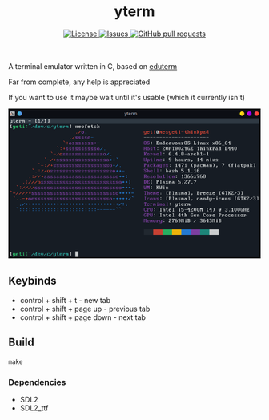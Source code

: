 <h1 align="center">yterm</h1>
<p align="center">
    <a href="./LICENSE">
        <img alt="License" src="https://img.shields.io/badge/license-MIT-26c3?style=for-the-badge">
    </a>
    <a href="https://github.com/yeti0904/yterm/issues">
        <img alt="Issues" src="https://img.shields.io/github/issues/yeti0904/yterm?style=for-the-badge&color=4f79e4">
    </a>
    <a href="https://github.com/yeti0904/yterm/pulls">
        <img alt="GitHub pull requests" src="https://img.shields.io/github/issues-pr/yeti0904/yterm?style=for-the-badge&color=4f79e4">
    </a>
    <br><br><br>
</p>

A terminal emulator written in C, based on [eduterm](https://www.uninformativ.de/blog/postings/2018-02-24/0/POSTING-en.html)

Far from complete, any help is appreciated

If you want to use it maybe wait until it's usable (which it currently isn't)

<img src="/img/screenshot.png">

## Keybinds
- control + shift + t - new tab
- control + shift + page up - previous tab
- control + shift + page down - next tab

## Build
```
make
```

### Dependencies
- SDL2
- SDL2_ttf
